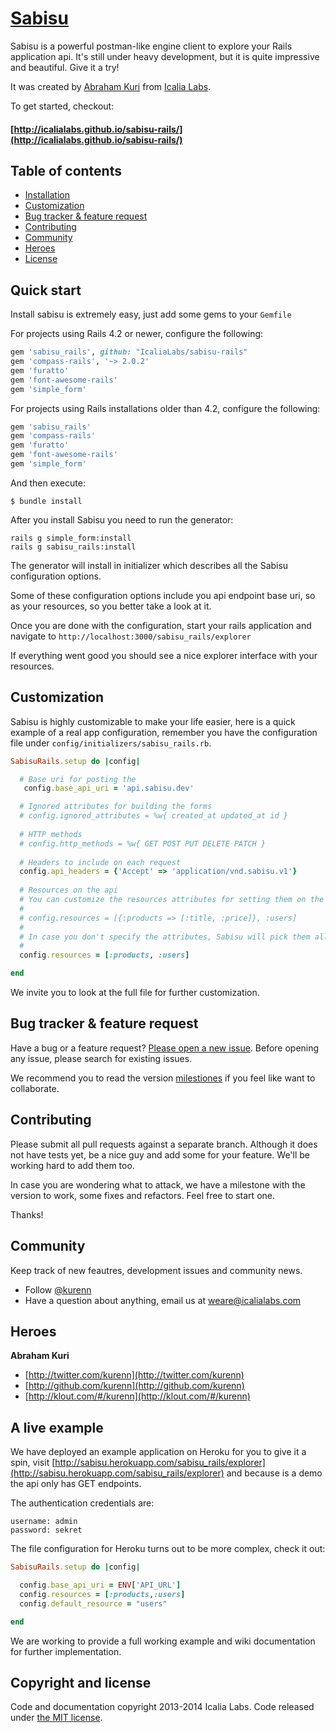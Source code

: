 # [Sabisu](https://github.com/IcaliaLabs/sabisu-rails)

Sabisu is a powerful postman-like engine client to explore your Rails application api. It's still under heavy development, but it is quite impressive and beautiful. Give it a try!

It was created by [Abraham Kuri](https://twitter.com/kurenn) from [Icalia Labs](http://twitter.com/icalialabs).

To get started, checkout:

#### [http://icalialabs.github.io/sabisu-rails/](http://icalialabs.github.io/sabisu-rails/)

## Table of contents

- [Installation](#installation)
- [Customization](#customization)
- [Bug tracker & feature request](#bug-tracker-&-feature-request)
- [Contributing](#contributing)
- [Community](#community)
- [Heroes](#heroes)
- [License](#license)

## Quick start

Install sabisu is extremely easy, just add some gems to your `Gemfile`

For projects using Rails 4.2 or newer, configure the following:

```ruby
gem 'sabisu_rails', github: "IcaliaLabs/sabisu-rails"
gem 'compass-rails', '~> 2.0.2'
gem 'furatto'
gem 'font-awesome-rails'
gem 'simple_form'
```

For projects using Rails installations older than 4.2, configure the following:

```ruby
gem 'sabisu_rails'
gem 'compass-rails'
gem 'furatto'
gem 'font-awesome-rails'
gem 'simple_form'
```

And then execute:

```console
$ bundle install
```

After you install Sabisu you need to run the generator:

```console
rails g simple_form:install
rails g sabisu_rails:install
```

The generator will install in initializer which describes all the Sabisu configuration options.

Some of these configuration options include you api endpoint base uri, so as your resources, so you better take a look at it.

Once you are done with the configuration, start your rails application and navigate to `http://localhost:3000/sabisu_rails/explorer`

If everything went good you should see a nice explorer interface with your resources.

## Customization

Sabisu is highly customizable to make your life easier, here is a quick example of a real app configuration, remember you have the configuration file under `config/initializers/sabisu_rails.rb`.

```ruby
SabisuRails.setup do |config|

  # Base uri for posting the 
   config.base_api_uri = 'api.sabisu.dev'

  # Ignored attributes for building the forms
  # config.ignored_attributes = %w{ created_at updated_at id }
  
  # HTTP methods
  # config.http_methods = %w{ GET POST PUT DELETE PATCH }
  
  # Headers to include on each request
  config.api_headers = {'Accept' => 'application/vnd.sabisu.v1'}
  
  # Resources on the api
  # You can customize the resources attributes for setting them on the form for posting to the server like so:
  #
  # config.resources = [{:products => [:title, :price]}, :users]
  #
  # In case you don't specify the attributes, Sabisu will pick them all.
  #
  config.resources = [:products, :users]

end
```

We invite you to look at the full file for further customization.

## Bug tracker & feature request

Have a bug or a feature request? [Please open a new issue](https://github.com/IcaliaLabs/sabisu-rails/issues). Before opening any issue, please search for existing issues.

We recommend you to read the version [milestiones](https://github.com/IcaliaLabs/sabisu-rails/issues?milestone=2&state=open) if you feel like want to collaborate.

## Contributing

Please submit all pull requests against a separate branch. Although it does not have tests yet, be a nice guy and add some for your feature. We'll be working hard to add them too.

In case you are wondering what to attack, we have a milestone with the version to work, some fixes and refactors. Feel free to start one.

Thanks!

## Community

Keep track of new feautres, development issues and community news.

* Follow [@kurenn](https://twitter.com/kurenn)
* Have a question about anything, email us at weare@icalialabs.com

## Heroes

**Abraham Kuri**

+ [http://twitter.com/kurenn](http://twitter.com/kurenn)
+ [http://github.com/kurenn](http://github.com/kurenn)
+ [http://klout.com/#/kurenn](http://klout.com/#/kurenn)

## A live example

We have deployed an example application on Heroku for you to give it a spin, visit [http://sabisu.herokuapp.com/sabisu_rails/explorer](http://sabisu.herokuapp.com/sabisu_rails/explorer) and because is a demo the api only has GET endpoints.

The authentication credentials are:

```
username: admin
password: sekret
```

The file configuration for Heroku turns out to be more complex, check it out:

```ruby
SabisuRails.setup do |config|

  config.base_api_uri = ENV['API_URL']
  config.resources = [:products,:users]
  config.default_resource = "users"

end
```

We are working to provide a full working example and wiki documentation for further implementation.

## Copyright and license

Code and documentation copyright 2013-2014 Icalia Labs. Code released under [the MIT license](LICENSE).
